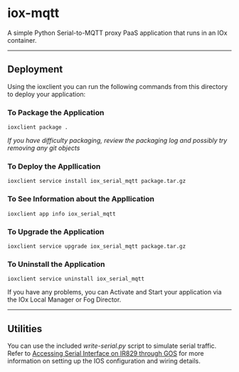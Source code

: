 # iox-mqtt
A simple Python Serial-to-MQTT proxy PaaS application that runs in an IOx container.

---

## Deployment
Using the ioxclient you can run the following commands from this directory to deploy your application: 

### To Package the Application
`ioxclient package .`

*If you have difficulty packaging, review the packaging log and possibly try removing any git objects*

### To Deploy the Appllication 
`ioxclient service install iox_serial_mqtt package.tar.gz`

### To See Information about the Appllication
`ioxclient app info iox_serial_mqtt`

### To Upgrade the Application 
`ioxclient service upgrade iox_serial_mqtt package.tar.gz`

### To Uninstall the Application
`ioxclient service uninstall iox_serial_mqtt`

If you have any problems, you can Activate and Start your application via the IOx Local Manager or Fog Director.

---

## Utilities
You can use the included _write-serial.py_ script to simulate serial traffic.
Refer to [Accessing Serial Interface on IR829 through GOS](https://communities.cisco.com/docs/DOC-63003 "Accessing Serial Interface on IR829 through GOS") for more information on setting up the IOS configuration and wiring details.
